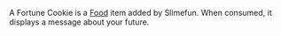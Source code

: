 A Fortune Cookie is a [Food](https://github.com/TheBusyBiscuit/Slimefun4/wiki/Food) item added by Slimefun. When consumed, it displays a message about your future.
